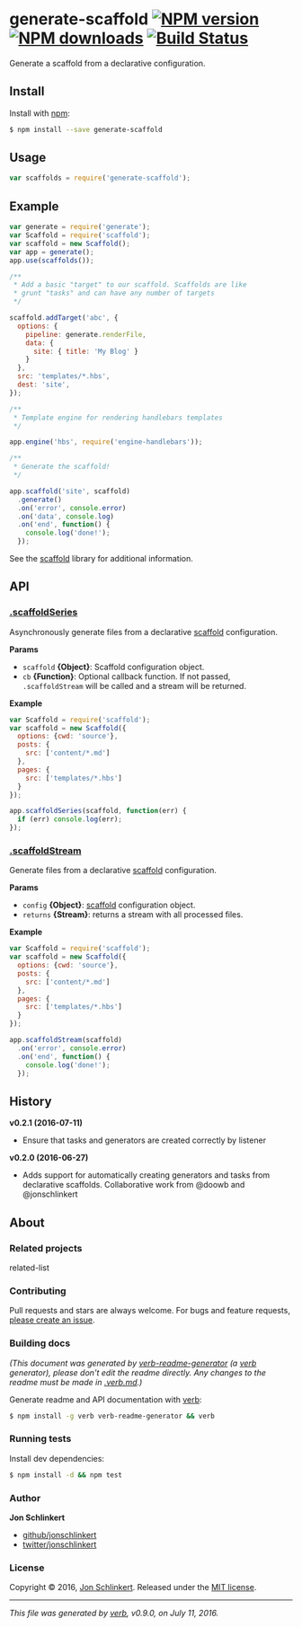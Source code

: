 # generate-scaffold [![NPM version](https://img.shields.io/npm/v/generate-scaffold.svg?style=flat)](https://www.npmjs.com/package/generate-scaffold) [![NPM downloads](https://img.shields.io/npm/dm/generate-scaffold.svg?style=flat)](https://npmjs.org/package/generate-scaffold) [![Build Status](https://img.shields.io/travis/generate/generate-scaffold.svg?style=flat)](https://travis-ci.org/generate/generate-scaffold)

Generate a scaffold from a declarative configuration.

## Install

Install with [npm](https://www.npmjs.com/):

```sh
$ npm install --save generate-scaffold
```

## Usage

```js
var scaffolds = require('generate-scaffold');
```

## Example

```js
var generate = require('generate');
var Scaffold = require('scaffold');
var scaffold = new Scaffold();
var app = generate();
app.use(scaffolds());

/**
 * Add a basic "target" to our scaffold. Scaffolds are like
 * grunt "tasks" and can have any number of targets
 */

scaffold.addTarget('abc', {
  options: {
    pipeline: generate.renderFile,
    data: {
      site: { title: 'My Blog' }
    }
  },
  src: 'templates/*.hbs',
  dest: 'site',
});

/**
 * Template engine for rendering handlebars templates
 */

app.engine('hbs', require('engine-handlebars'));

/**
 * Generate the scaffold!
 */

app.scaffold('site', scaffold)
  .generate()
  .on('error', console.error)
  .on('data', console.log)
  .on('end', function() {
    console.log('done!');
  });
```

See the [scaffold](https://github.com/jonschlinkert/scaffold) library for additional information.

## API

### [.scaffoldSeries](index.js#L115)

Asynchronously generate files from a declarative [scaffold](https://github.com/jonschlinkert/scaffold) configuration.

**Params**

* `scaffold` **{Object}**: Scaffold configuration object.
* `cb` **{Function}**: Optional callback function. If not passed, `.scaffoldStream` will be called and a stream will be returned.

**Example**

```js
var Scaffold = require('scaffold');
var scaffold = new Scaffold({
  options: {cwd: 'source'},
  posts: {
    src: ['content/*.md']
  },
  pages: {
    src: ['templates/*.hbs']
  }
});

app.scaffoldSeries(scaffold, function(err) {
  if (err) console.log(err);
});
```

### [.scaffoldStream](index.js#L172)

Generate files from a declarative [scaffold](https://github.com/jonschlinkert/scaffold) configuration.

**Params**

* `config` **{Object}**: [scaffold](https://github.com/jonschlinkert/scaffold) configuration object.
* `returns` **{Stream}**: returns a stream with all processed files.

**Example**

```js
var Scaffold = require('scaffold');
var scaffold = new Scaffold({
  options: {cwd: 'source'},
  posts: {
    src: ['content/*.md']
  },
  pages: {
    src: ['templates/*.hbs']
  }
});

app.scaffoldStream(scaffold)
  .on('error', console.error)
  .on('end', function() {
    console.log('done!');
  });
```

## History

**v0.2.1 (2016-07-11)**

* Ensure that tasks and generators are created correctly by listener

**v0.2.0 (2016-06-27)**

* Adds support for automatically creating generators and tasks from declarative scaffolds. Collaborative work from @doowb and @jonschlinkert

## About

### Related projects

related-list

### Contributing

Pull requests and stars are always welcome. For bugs and feature requests, [please create an issue](../../issues/new).

### Building docs

_(This document was generated by [verb-readme-generator](https://github.com/verbose/verb-readme-generator) (a [verb](https://github.com/verbose/verb) generator), please don't edit the readme directly. Any changes to the readme must be made in [.verb.md](.verb.md).)_

Generate readme and API documentation with [verb](https://github.com/verbose/verb):

```sh
$ npm install -g verb verb-readme-generator && verb
```

### Running tests

Install dev dependencies:

```sh
$ npm install -d && npm test
```

### Author

**Jon Schlinkert**

* [github/jonschlinkert](https://github.com/jonschlinkert)
* [twitter/jonschlinkert](http://twitter.com/jonschlinkert)

### License

Copyright © 2016, [Jon Schlinkert](https://github.com/jonschlinkert).
Released under the [MIT license](https://github.com/generate/generate-scaffold/blob/master/LICENSE).

***

_This file was generated by [verb](https://github.com/verbose/verb), v0.9.0, on July 11, 2016._